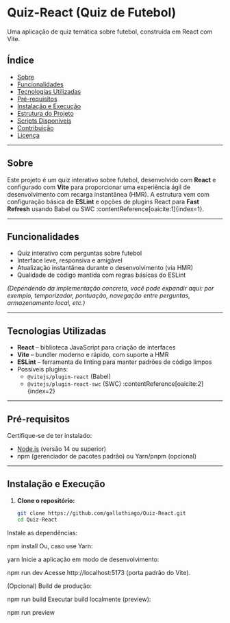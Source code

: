 # Quiz-React (Quiz de Futebol)

Uma aplicação de quiz temática sobre futebol, construída em React com Vite.

##  Índice

- [Sobre](#sobre)
- [Funcionalidades](#funcionalidades)
- [Tecnologias Utilizadas](#tecnologias-utilizadas)
- [Pré-requisitos](#pré-requisitos)
- [Instalação e Execução](#instalação-e-execução)
- [Estrutura do Projeto](#estrutura-do-projeto)
- [Scripts Disponíveis](#scripts-disponíveis)
- [Contribuição](#contribuição)
- [Licença](#licença)

---

## Sobre

Este projeto é um quiz interativo sobre futebol, desenvolvido com **React** e configurado com **Vite** para proporcionar uma experiência ágil de desenvolvimento com recarga instantânea (HMR). A estrutura vem com configuração básica de **ESLint** e opções de plugins React para **Fast Refresh** usando Babel ou SWC :contentReference[oaicite:1]{index=1}.

---

## Funcionalidades

- Quiz interativo com perguntas sobre futebol
- Interface leve, responsiva e amigável
- Atualização instantânea durante o desenvolvimento (via HMR)
- Qualidade de código mantida com regras básicas do ESLint

*(Dependendo da implementação concreta, você pode expandir aqui: por exemplo, temporizador, pontuação, navegação entre perguntas, armazenamento local, etc.)*

---

## Tecnologias Utilizadas

- **React** – biblioteca JavaScript para criação de interfaces
- **Vite** – bundler moderno e rápido, com suporte a HMR
- **ESLint** – ferramenta de linting para manter padrões de código limpos
- Possíveis plugins:
  - `@vitejs/plugin-react` (Babel)
  - `@vitejs/plugin-react-swc` (SWC) :contentReference[oaicite:2]{index=2}

---

## Pré-requisitos

Certifique-se de ter instalado:

- [Node.js](https://nodejs.org/) (versão 14 ou superior)
- npm (gerenciador de pacotes padrão) ou Yarn/pnpm (opcional)

---

## Instalação e Execução

1. **Clone o repositório:**
   ```bash
   git clone https://github.com/gallothiago/Quiz-React.git
   cd Quiz-React
Instale as dependências:


npm install
Ou, caso use Yarn:


yarn
Inicie a aplicação em modo de desenvolvimento:


npm run dev
Acesse http://localhost:5173 (porta padrão do Vite).

(Opcional) Build de produção:


npm run build
Executar build localmente (preview):


npm run preview


